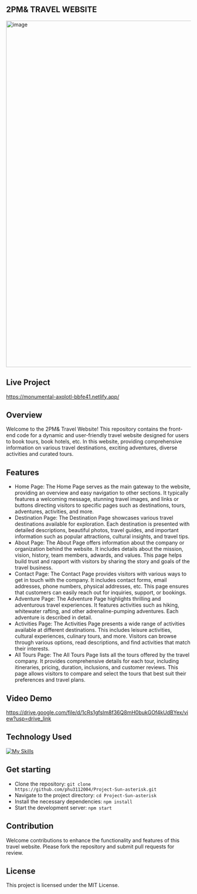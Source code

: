 ## 2PM& TRAVEL WEBSITE
<img width="945" alt="image" src="https://github.com/phu3112004/Project-Sun-asterisk/assets/174224959/8f97e664-597d-4596-97aa-fcacd5faa996">

## Live Project
https://monumental-axolotl-bbfe41.netlify.app/
## Overview
Welcome to the 2PM& Travel Website! This repository contains the front-end code for a dynamic and user-friendly travel website designed for users to book tours, book hotels, etc. In this website, providing comprehensive information on various travel destinations, exciting adventures, diverse activities and curated tours.
## Features
- Home Page: The Home Page serves as the main gateway to the website, providing an overview and easy navigation to other sections. It typically features a welcoming message, stunning travel images, and links or buttons directing visitors to specific pages such as destinations, tours, adventures, activities, and more.
- Destination Page: The Destination Page showcases various travel destinations available for exploration. Each destination is presented with detailed descriptions, beautiful photos, travel guides, and important information such as popular attractions, cultural insights, and travel tips.
- About Page: The About Page offers information about the company or organization behind the website. It includes details about the mission, vision, history, team members, adwards, and values. This page helps build trust and rapport with visitors by sharing the story and goals of the travel business.
- Contact Page: The Contact Page provides visitors with various ways to get in touch with the company. It includes contact forms, email addresses, phone numbers, physical addresses, etc. This page ensures that customers can easily reach out for inquiries, support, or bookings.
- Adventure Page: The Adventure Page highlights thrilling and adventurous travel experiences. It features activities such as hiking, whitewater rafting, and other adrenaline-pumping adventures. Each adventure is described in detail.
- Activities Page: The Activities Page presents a wide range of activities available at different destinations. This includes leisure activities, cultural experiences, culinary tours, and more. Visitors can browse through various options, read descriptions, and find activities that match their interests.
- All Tours Page: The All Tours Page lists all the tours offered by the travel company. It provides comprehensive details for each tour, including itineraries, pricing, duration, inclusions, and customer reviews. This page allows visitors to compare and select the tours that best suit their preferences and travel plans.
## Video Demo
https://drive.google.com/file/d/1cRs1gfsIm8f36Q8mH0bukGOf4kUdBYex/view?usp=drive_link
## Technology Used
[![My Skills](https://skillicons.dev/icons?i=html,css,js)](https://skillicons.dev)
## Get starting
- Clone the repository:
     `git clone https://github.com/phu3112004/Project-Sun-asterisk.git`
- Navigate to the project directory:
     `cd Project-Sun-asterisk`
- Install the necessary dependencies:
     `npm install`
- Start the development server:
     `npm start`
## Contribution 
Welcome contributions to enhance the functionality and features of this travel website. Please fork the repository and submit pull requests for review.
## License
This project is licensed under the MIT License.

